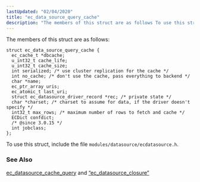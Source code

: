 ```yaml
---
lastUpdated: "02/04/2020"
title: "ec_data_source_query_cache"
description: "The members of this struct are as follows To use this struct include the file modules datasource ecdatasource h ec datasource cache query and Section 68 26 ec datasource closure..."
---
```


The members of this struct are as follows:

```
struct ec_data_source_query_cache {
  ec_cache_t *dbcache;
  u_int32_t cache_life;
  u_int32_t cache_size;
  int serialized; /* use cluster replication for the cache */
  int no_cache; /* don't use the cache, pass everything to backend */
  char *name;
  ec_ptr_array uris;
  ec_atomic_t last_uri;
  struct ec_datasource_driver_record *rec; /* private state */
  char *charset; /* charset to assume for data, if the driver doesn't specify */
  int32_t max_rows; /* maximum number of rows to fetch and cache */
  ECDict confdict;
  /* @since 3.0.15 */
  int jobclass;
};
```

To use this struct, include the file `modules/datasource/ecdatasource.h`.

### <a name="idp46551616"></a> See Also

[ec_datasource_cache_query](/momentum/3/3-api/apis-ec-datasource-cache-query) and [“ec_datasource_closure”](/momentum/3/3-api/structs-ec-datasource-closure)